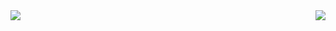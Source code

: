 <img align="left" src="https://github-readme-stats.vercel.app/api?username=xiaoyueyoqwq&include_all_commits=true&count_private-true&custom_title=xiaoyueyoqwq'%20GitHub%20Stats&line_height=30&show_icons=true&hide_border=true&bg_color=192133&title_color=efb752&icon_color=efb752&text_color=70bed9">
<img align="right" src="https://github-readme-stats.vercel.app/api/top-langs/?username=ckend">
